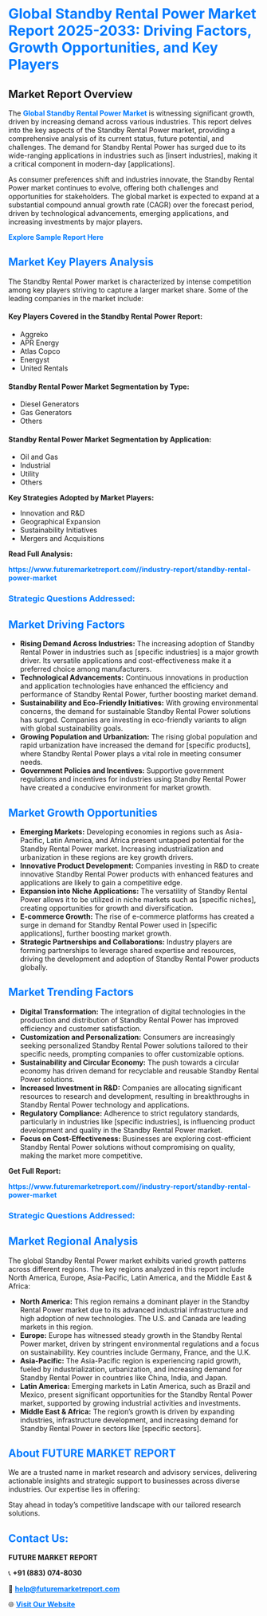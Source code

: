 <h1 style="color: #007BFF;">Global Standby Rental Power Market Report 2025-2033: Driving Factors, Growth Opportunities, and Key Players</h1>

<section id="overview">
<h2>Market Report Overview</h2>
<p>The <a href="https://www.futuremarketreport.com//industry-report/standby-rental-power-market" style="color: #007BFF; text-decoration: none;"><strong>Global Standby Rental Power Market</strong></a> is witnessing significant growth, driven by increasing demand across various industries. This report delves into the key aspects of the Standby Rental Power market, providing a comprehensive analysis of its current status, future potential, and challenges. The demand for Standby Rental Power has surged due to its wide-ranging applications in industries such as [insert industries], making it a critical component in modern-day [applications].</p>
<p>As consumer preferences shift and industries innovate, the Standby Rental Power market continues to evolve, offering both challenges and opportunities for stakeholders. The global market is expected to expand at a substantial compound annual growth rate (CAGR) over the forecast period, driven by technological advancements, emerging applications, and increasing investments by major players.</p>
</section>

<section id="overview">
<p><a href="https://www.futuremarketreport.com//request-sample/reportId=64184" style="color: #007BFF; text-decoration: none;"><strong>Explore Sample Report Here</strong></a></p>
</section>

<section id="key-players">
<h2 style="color: #007BFF;">Market Key Players Analysis</h2>
<p>The Standby Rental Power market is characterized by intense competition among key players striving to capture a larger market share. Some of the leading companies in the market include:</p>
<h4>Key Players Covered in the Standby Rental Power Report:</h4>
<ul><li>Aggreko</li><li>APR Energy</li><li>Atlas Copco</li><li>Energyst</li><li>United Rentals</li></ul>
<h4>Standby Rental Power Market Segmentation by Type:</h4>
<ul><li>Diesel Generators</li><li>Gas Generators</li><li>Others</li></ul>

<h4>Standby Rental Power Market Segmentation by Application:</h4>
<ul><li>Oil and Gas</li><li>Industrial</li><li>Utility</li><li>Others</li></ul>
<p><strong>Key Strategies Adopted by Market Players:</strong></p>
<ul>
<li>Innovation and R&D</li>
<li>Geographical Expansion</li>
<li>Sustainability Initiatives</li>
<li>Mergers and Acquisitions</li>
</ul>
</section>

<section>
<p><strong>Read Full Analysis: </strong></p><a href="https://www.futuremarketreport.com//industry-report/standby-rental-power-market" style="color: #007BFF; text-decoration: none;"><strong>https://www.futuremarketreport.com//industry-report/standby-rental-power-market</strong></a>
<h3 style="color: #007BFF;">Strategic Questions Addressed:</h3>
</section>

<section id="driving-factors">
<h2 style="color: #007BFF;">Market Driving Factors</h2>
<ul>
<li><strong>Rising Demand Across Industries:</strong> The increasing adoption of Standby Rental Power in industries such as [specific industries] is a major growth driver. Its versatile applications and cost-effectiveness make it a preferred choice among manufacturers.</li>
<li><strong>Technological Advancements:</strong> Continuous innovations in production and application technologies have enhanced the efficiency and performance of Standby Rental Power, further boosting market demand.</li>
<li><strong>Sustainability and Eco-Friendly Initiatives:</strong> With growing environmental concerns, the demand for sustainable Standby Rental Power solutions has surged. Companies are investing in eco-friendly variants to align with global sustainability goals.</li>
<li><strong>Growing Population and Urbanization:</strong> The rising global population and rapid urbanization have increased the demand for [specific products], where Standby Rental Power plays a vital role in meeting consumer needs.</li>
<li><strong>Government Policies and Incentives:</strong> Supportive government regulations and incentives for industries using Standby Rental Power have created a conducive environment for market growth.</li>
</ul>
</section>

<section id="growth-opportunities">
<h2 style="color: #007BFF;">Market Growth Opportunities</h2>
<ul>
<li><strong>Emerging Markets:</strong> Developing economies in regions such as Asia-Pacific, Latin America, and Africa present untapped potential for the Standby Rental Power market. Increasing industrialization and urbanization in these regions are key growth drivers.</li>
<li><strong>Innovative Product Development:</strong> Companies investing in R&D to create innovative Standby Rental Power products with enhanced features and applications are likely to gain a competitive edge.</li>
<li><strong>Expansion into Niche Applications:</strong> The versatility of Standby Rental Power allows it to be utilized in niche markets such as [specific niches], creating opportunities for growth and diversification.</li>
<li><strong>E-commerce Growth:</strong> The rise of e-commerce platforms has created a surge in demand for Standby Rental Power used in [specific applications], further boosting market growth.</li>
<li><strong>Strategic Partnerships and Collaborations:</strong> Industry players are forming partnerships to leverage shared expertise and resources, driving the development and adoption of Standby Rental Power products globally.</li>
</ul>
</section>

<section id="trending-factors">
<h2 style="color: #007BFF;">Market Trending Factors</h2>
<ul>
<li><strong>Digital Transformation:</strong> The integration of digital technologies in the production and distribution of Standby Rental Power has improved efficiency and customer satisfaction.</li>
<li><strong>Customization and Personalization:</strong> Consumers are increasingly seeking personalized Standby Rental Power solutions tailored to their specific needs, prompting companies to offer customizable options.</li>
<li><strong>Sustainability and Circular Economy:</strong> The push towards a circular economy has driven demand for recyclable and reusable Standby Rental Power solutions.</li>
<li><strong>Increased Investment in R&D:</strong> Companies are allocating significant resources to research and development, resulting in breakthroughs in Standby Rental Power technology and applications.</li>
<li><strong>Regulatory Compliance:</strong> Adherence to strict regulatory standards, particularly in industries like [specific industries], is influencing product development and quality in the Standby Rental Power market.</li>
<li><strong>Focus on Cost-Effectiveness:</strong> Businesses are exploring cost-efficient Standby Rental Power solutions without compromising on quality, making the market more competitive.</li>
</ul>
</section>

<section>
<p><strong>Get Full Report: </strong></p><a href="https://www.futuremarketreport.com//industry-report/standby-rental-power-market" style="color: #007BFF; text-decoration: none;"><strong>https://www.futuremarketreport.com//industry-report/standby-rental-power-market</strong></a>
<h3 style="color: #007BFF;">Strategic Questions Addressed:</h3>
</section>


<section id="regional-analysis">
<h2 style="color: #007BFF;">Market Regional Analysis</h2>
<p>The global Standby Rental Power market exhibits varied growth patterns across different regions. The key regions analyzed in this report include North America, Europe, Asia-Pacific, Latin America, and the Middle East & Africa:</p>
<ul>
<li><strong>North America:</strong> This region remains a dominant player in the Standby Rental Power market due to its advanced industrial infrastructure and high adoption of new technologies. The U.S. and Canada are leading markets in this region.</li>
<li><strong>Europe:</strong> Europe has witnessed steady growth in the Standby Rental Power market, driven by stringent environmental regulations and a focus on sustainability. Key countries include Germany, France, and the U.K.</li>
<li><strong>Asia-Pacific:</strong> The Asia-Pacific region is experiencing rapid growth, fueled by industrialization, urbanization, and increasing demand for Standby Rental Power in countries like China, India, and Japan.</li>
<li><strong>Latin America:</strong> Emerging markets in Latin America, such as Brazil and Mexico, present significant opportunities for the Standby Rental Power market, supported by growing industrial activities and investments.</li>
<li><strong>Middle East & Africa:</strong> The region’s growth is driven by expanding industries, infrastructure development, and increasing demand for Standby Rental Power in sectors like [specific sectors].</li>
</ul>
</section>

<footer>
<h2 style="color: #007BFF;">About FUTURE MARKET REPORT</h2>
<p>We are a trusted name in market research and advisory services, delivering actionable insights and strategic support to businesses across diverse industries. Our expertise lies in offering:</p>

<p>Stay ahead in today’s competitive landscape with our tailored research solutions.</p>

<h2 style="color: #007BFF;">Contact Us:</h2>
<p><strong>FUTURE MARKET REPORT</strong></p>
<p>📞 <strong>+91 (883) 074-8030</strong></p>
<p>📧 <strong><a href="mailto:help@futuremarketreport.com" style="color: #007BFF;">help@futuremarketreport.com</a></strong></p>
<p>🌐 <strong><a href="https://www.futuremarketreport.com/" style="color: #007BFF;">Visit Our Website</a></strong></p>
</footer>
